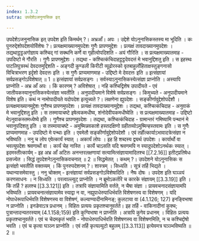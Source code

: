 ```yaml
---
index: 1.3.2
sutra: उपदेशेऽजनुनासिक इत्

---
```

उपदेशेऽजनुनासिक इत् उपदेश इति किमर्थम् ?। अभ्रआँ। अपः । उद्देशे योऽनुनासिकस्तस्य मा भूदिति । कः पुनरुद्देशोपदेशयोर्विशेषः ?। प्रत्यक्षमाख्यानमुपदेशः गुणैः प्रापणमुद्देशः । प्रत्यक्षं तावदाख्यानमुपदेशः । तद्यथाट्ठट्ठअगोज्ञाय कश्चिद् गां सक्थनि कर्णे वा गृहीत्वोपदिशति - अयं गौरिति । स प्रत्यक्षमाख्यातमाह - उपदिष्टो मे गौरति । गुणैः प्रापणमुद्देशः । तद्यथा -  कश्चित्कंचिदाहट्ठट्ठदेवदत्तं मे भवानुद्दिशतु इति । स इहस्थः पाटलिपुत्रस्थं देवदत्तमुद्दिशति - अङ्गदी कुण्डली किरीटी व्यूढोरस्को वृतबाहुर्लोहिताक्षस्तुङ्गनासो विचित्राभरण इर्दृशो देवदत्तः इति । स गुणैः प्राप्यमाणमाह - उद्दिष्टो मे देवदत्तः इति ॥ इत्संज्ञायां सर्वप्रसङ्गोऽविशेषात् ॥ 1 ॥ इत्संज्ञायां सर्वप्रसङ्गः । सर्वस्याऽनुनासिकस्येत्संज्ञा प्राप्नोति । अस्यापि प्राप्नोति - अभ्र आँ अपः । किं कारणम् ? अविशेषात् । नहि कश्चिद्विशेष उपादीयते - एवं जातीयकस्यानुनासिकस्येत्संज्ञा भवतीति । अनुपादीयमाने विशेषे सर्वप्रसङ्गः । किमुच्यते - अनुपादीयमाने विशेष इति। कथं न नामोपादीयते यदोपदेश इत्युच्यते ?। लक्षणेना ह्युपदेशः । सङ्कीर्णावुद्देशोपदेशौ । प्रत्यक्षमाख्यानमुद्देशः गुणैश्च प्रापणमुपदेशः । प्रत्यक्षं तावदाख्यानामुद्देशः । तद्यथा, कश्चित्कंचिदाह - अनुवाकं मे भवानुद्दिशतु इति । स तस्मायाचष्टे इषेत्वकमधीष्व, शंनोदेवीयकमधीष्वेति । स प्रत्यक्षमाख्यातमाह - उद्दिष्टो मेऽनुवाकस्तमध्येष्ये इति । गुणैश्च प्रापणमुपदेशः । तद्यथा, कश्चित्कंचिदाह - ग्रामान्तरं गमिष्यामि पन्थानं मे भवानुपदिशतु इति । स तस्मायाचष्टे - अमुष्मिन्नवकाशे हस्तदक्षिणो ग्रहीतव्योऽमुष्मिन्हस्तवामः इति । स गुणैः प्राप्यमाणमाह - उपदिष्टो मे पन्थाः इति । एवमेतौ सङ्कीर्णावुद्देशोपदेशौ । एवं तर्हीत्कार्याऽभावादत्रेत्संज्ञा न भविष्यति । ननु च लोप एवेत्कार्यं स्यात् । अकार्यं लोपः । इह हि शब्दस्य द्व्यर्थ उपदेशः । कार्यार्थो वा भवत्युपदेशः श्रवणार्थो वा । कार्यं चेह नास्ति । कार्ये चाऽसति यदि श्रवणमपि न स्यादुपदेशोऽनर्थकः स्यात् । इदमस्तीत्कार्यम् - इह अभ्र आँ अटितः अनन्तरलक्षणायां सत्यामित्संज्ञायामादितश्च [[7.2.16]] इतीट्प्रतिषेधः प्रसज्येत । सिद्धं तूपदेशनेऽनुनासिकवचनात् ॥ 2 ॥ सिद्धमेतत् । कथम् ?। उपदेशने योऽनुनासिकः स इत्संज्ञो भवतीति वक्तव्यम् । किं पुनरुपदेशनम् ?। शास्त्रम् । सिध्यति । सूत्रं तर्हि भिद्यते । यथान्यासमेवास्तु । ननु चोक्तम् - इत्संज्ञायां सर्वप्रसङ्गोऽविशेषादिति । नैषः दोषः । उपदेश इति घञ्ञयं करणसाधनः । न सिध्यति । परत्वाल्ल्युट् प्राप्नोति । न ब्रूमोऽकर्तरि च कारके संज्ञायम् [[3.3.19]] इति । किं तर्हि ? हलश्च [[3.3.121]] इति । तत्रापि संज्ञायामिति वर्त्तते, न चैषा संज्ञा । प्रायवचनादसंज्ञायामपि भविष्यति । प्रायवचनात्संज्ञायामेव स्याद्वा न वा, नह्युपाधेरुपाधिर्भवति विशेषणस्य वा विशेषणम् । यदि नोपाधेरूपाधिर्भवति विशेषणस्य वा विशेषणं, कल्याण्यादीनामिनङ्; कुलटाया वा (4.1.126; 127) इनङि्वभाषा न प्राप्नोति । इनङेवाऽत्र प्रधानम् । विहितः प्रत्ययः प्रकृतश्चानुवर्तते। इह तर्हि - वाकिनादीनां कुक्च; पुत्रान्तादन्यतरस्याम् (4.1.158;159) इति कुग्विभाषा न प्राप्नोति । अत्रापि कुगेव प्रधानम् । विहितः प्रत्ययः प्रकृतश्चानुवर्तते। एवं च चेदमकृतं भवति - नोपाधेरुपाधिर्भवति विशेषणस्य वा विशेषणमिति, न च कश्चिद्दोषो भवति । एवं च कृत्वा घञ्ञ्न प्राप्नोति । एवं तर्हि कृत्यल्युटो बहुलम् [[3.3.113]] इत्येवमत्र घञ्ञ्भविष्यति ॥ 2 ॥